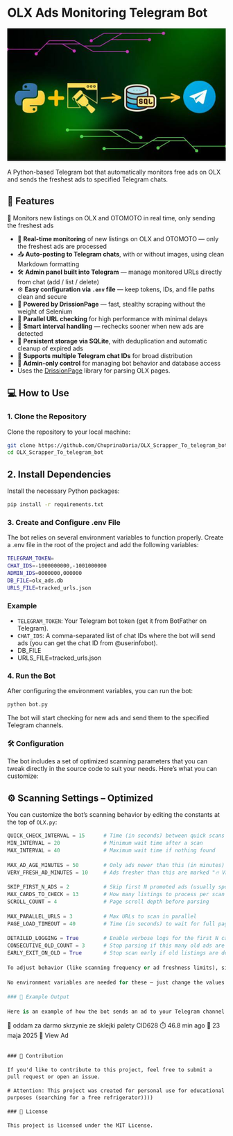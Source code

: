 # OLX Ads Monitoring Telegram Bot
![OLX](photo_2025-05-30_09-20-37.jpg)

A Python-based Telegram bot that automatically monitors free ads on OLX and sends the freshest ads to specified Telegram chats. 

## 🚀 Features

📡 Monitors new listings on OLX and OTOMOTO in real time, only sending the freshest ads
- 📡 **Real-time monitoring** of new listings on OLX and OTOMOTO — only the freshest ads are processed
- 📤 **Auto-posting to Telegram chats**, with or without images, using clean Markdown formatting
- 🛠️ **Admin panel built into Telegram** — manage monitored URLs directly from chat (add / list / delete)
- ⚙️ **Easy configuration via `.env` file** — keep tokens, IDs, and file paths clean and secure
- 🚀 **Powered by DrissionPage** — fast, stealthy scraping without the weight of Selenium
- 🔁 **Parallel URL checking** for high performance with minimal delays
- 🧠 **Smart interval handling** — rechecks sooner when new ads are detected
- 💾 **Persistent storage via SQLite**, with deduplication and automatic cleanup of expired ads
- 👥 **Supports multiple Telegram chat IDs** for broad distribution
- 🔐 **Admin-only control** for managing bot behavior and database access
- Uses the [DrissionPage](https://github.com/michiya/DrissionPage) library for parsing OLX pages.


## 💻 How to Use

### 1. Clone the Repository

Clone the repository to your local machine:

```bash
git clone https://github.com/ChuprinaDaria/OLX_Scrapper_To_telegram_bot.git
cd OLX_Scrapper_To_telegram_bot
``` 

## 2. Install Dependencies

Install the necessary Python packages:

```bash
pip install -r requirements.txt
```

### 3. Create and Configure .env File

The bot relies on several environment variables to function properly. Create a .env file in the root of the project and add the following variables:

```bash
TELEGRAM_TOKEN=
CHAT_IDS=-1000000000,-1001000000
ADMIN_IDS=0000000,000000
DB_FILE=olx_ads.db
URLS_FILE=tracked_urls.json

```

### Example

- `TELEGRAM_TOKEN`: Your Telegram bot token (get it from BotFather on Telegram).
- `CHAT_IDS`: A comma-separated list of chat IDs where the bot will send ads (you can get the chat ID from @userinfobot).
-  DB_FILE
-  URLS_FILE=tracked_urls.json

### 4. Run the Bot

After configuring the environment variables, you can run the bot:

```bash
python bot.py
```

The bot will start checking for new ads and send them to the specified Telegram channels.

### 🛠️ Configuration

The bot includes a set of optimized scanning parameters that you can tweak directly in the source code to suit your needs.
Here’s what you can customize:

## ⚙️ Scanning Settings – Optimized

You can customize the bot’s scanning behavior by editing the constants at the top of `OLX.py`:

```python
QUICK_CHECK_INTERVAL = 15      # Time (in seconds) between quick scans
MIN_INTERVAL = 20              # Minimum wait time after a scan
MAX_INTERVAL = 40              # Maximum wait time if nothing found

MAX_AD_AGE_MINUTES = 50        # Only ads newer than this (in minutes) will be processed
VERY_FRESH_AD_MINUTES = 10     # Ads fresher than this are marked "🔥 VERY FRESH"

SKIP_FIRST_N_ADS = 2           # Skip first N promoted ads (usually sponsored)
MAX_CARDS_TO_CHECK = 13        # How many listings to process per scan
SCROLL_COUNT = 4               # Page scroll depth before parsing

MAX_PARALLEL_URLS = 3          # Max URLs to scan in parallel
PAGE_LOAD_TIMEOUT = 40         # Time (in seconds) to wait for full page load

DETAILED_LOGGING = True        # Enable verbose logs for the first N cards
CONSECUTIVE_OLD_COUNT = 3      # Stop parsing if this many old ads are found in a row
EARLY_EXIT_ON_OLD = True       # Stop scan early if old listings are detected

To adjust behavior (like scanning frequency or ad freshness limits), simply update these constants at the top of the BOT file.

No environment variables are needed for these — just change the values and restart the bot 🚀

### 💬 Example Output

Here is an example of how the bot sends an ad to your Telegram channel:

```
📌 oddam za darmo skrzynie ze sklejki palety CID628
⏱️ 46.8 min ago
📆 23 maja 2025
🔗 View Ad
```

### 🎯 Contribution

If you'd like to contribute to this project, feel free to submit a pull request or open an issue.

# Attention: This project was created for personal use for educational purposes (searching for a free refrigerator))))

### 📄 License

This project is licensed under the MIT License.
